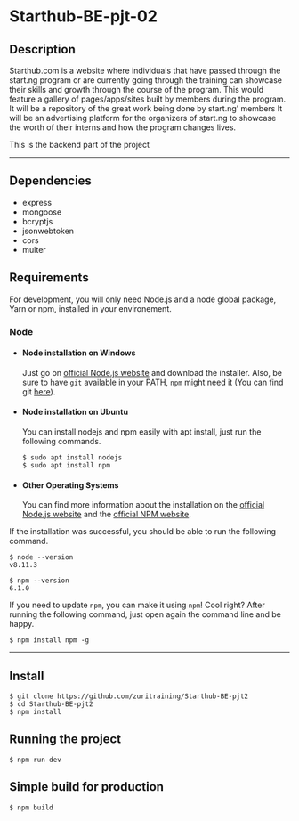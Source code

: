 # Starthub-BE-pjt-02

## Description

Starthub.com is a website where individuals that have passed through the start.ng program or are currently going through the training can showcase their skills and growth through the course of the program. This would feature a gallery of pages/apps/sites built by members during the program. It will be a repository of the great work being done by start.ng’ members It will be an advertising platform for the organizers of start.ng to showcase the worth of their interns and how the program changes lives.

This is the backend part of the project

---
## Dependencies 
- express
- mongoose
- bcryptjs
- jsonwebtoken
- cors
- multer

## Requirements

For development, you will only need Node.js and a node global package, Yarn or npm, installed in your environement.

### Node
- #### Node installation on Windows

  Just go on [official Node.js website](https://nodejs.org/) and download the installer.
Also, be sure to have `git` available in your PATH, `npm` might need it (You can find git [here](https://git-scm.com/)).

- #### Node installation on Ubuntu

  You can install nodejs and npm easily with apt install, just run the following commands.

      $ sudo apt install nodejs
      $ sudo apt install npm

- #### Other Operating Systems
  You can find more information about the installation on the [official Node.js website](https://nodejs.org/) and the [official NPM website](https://npmjs.org/).

If the installation was successful, you should be able to run the following command.

    $ node --version
    v8.11.3

    $ npm --version
    6.1.0

If you need to update `npm`, you can make it using `npm`! Cool right? After running the following command, just open again the command line and be happy.

    $ npm install npm -g

---

## Install

    $ git clone https://github.com/zuritraining/Starthub-BE-pjt2
    $ cd Starthub-BE-pjt2
    $ npm install

## Running the project

    $ npm run dev

## Simple build for production

    $ npm build
